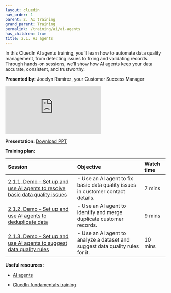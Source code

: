 ```yaml
---
layout: cluedin
nav_order: 1
parent: 2. AI training
grand_parent: Training
permalink: /training/ai/ai-agents
has_children: true
title: 2.1. AI agents
---
```


In this CluedIn AI agents training, you’ll learn how to automate data quality management, from detecting issues to fixing and validating records. Through hands-on sessions, we’ll show how AI agents keep your data accurate, consistent, and trustworthy.

**Presented by:** Jocelyn Ramirez, your Customer Success Manager

<div class="videoFrame">
<iframe src="https://player.vimeo.com/video/1125198143?badge=0&amp;autopause=0&amp;player_id=0&amp;app_id=58479" frameborder="0" allow="autoplay; fullscreen; picture-in-picture; clipboard-write;" title="AI agents"></iframe>
</div>

**Presentation:** <a href="../../../assets/other/training-ppt/cluedin-ai-training-ai-agents-overview.pptx" download>Download PPT</a>

**Training plan:**

| Session | Objective | Watch time |
| :------ | :------ | :------ |
| [2.1.1. Demo – Set up and use AI agents to resolve basic data quality issues](/training/ai/ai-agents/fixing-data-quality-issues) | - Use an AI agent to fix basic data quality issues in customer contact details. | 7 mins |
| [2.1.2. Demo – Set up and use AI agents to deduplicate data](/training/ai/ai-agents/deduplicating-data) | - Use an AI agent to identify and merge duplicate customer records. | 9 mins |
| [2.1.3. Demo – Set up and use AI agents to suggest data quality rules](/training/ai/ai-agents/suggesting-data-quality-rules) | - Use an AI agent to analyze a dataset and suggest data quality rules for it. | 10 mins |

**Useful resources:**

- [AI agents](/management/ai-agents)

- [CluedIn fundamentals training](/training/fundamentals)
